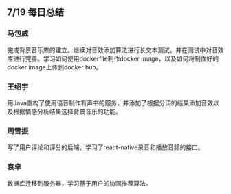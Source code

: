 ## 7/19 每日总结

### 马包威
完成背景音乐库的建立。继续对音效添加算法进行长文本测试，并在测试中对音效库进行完善。学习如何使用dockerfile制作docker image，以及如何将制作好的docker image上传到docker hub。

### 王绍宇
用Java重构了使用语音制作有声书的服务，并添加了根据分词的结果添加音效以及根据情感分析结果选择背景音乐的功能。

### 周雪振
写了用户评论和评分的后端，学习了react-native录音和播放音频的接口。

### 袁卓
数据库迁移到服务器，学习基于用户的协同推荐算法。